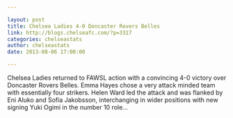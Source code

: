 ```yaml
---

layout: post
title: Chelsea Ladies 4-0 Doncaster Rovers Belles
link: http://blogs.chelseafc.com/?p=3317
categories: chelseastats
author: chelseastats
date: 2013-08-06 17:00:00

---
```


Chelsea Ladies returned to FAWSL action with a convincing 4-0 victory over Doncaster Rovers Belles. Emma Hayes chose a very attack minded team with essentially four strikers. Helen Ward led the attack and was flanked by Eni Aluko and Sofia Jakobsson, interchanging in wider positions with new signing Yuki Ogimi in the number 10 role...